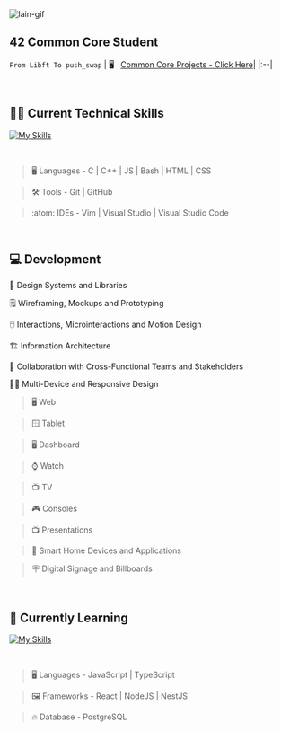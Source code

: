 <img src="https://media.tenor.com/ZwiXDI5sKe0AAAAC/lain-serial-experiments-lain.gif" alt="lain-gif" border="0">


## 42 Common Core Student

`From Libft To push_swap`
| 🖥️  &nbsp; [Common Core Projects - Click Here](https://github.com/mogullar/42_projects/blob/main/README.md)|
|:--|

<br>

## 🧑‍💻 Current Technical Skills

[![My Skills](https://skillicons.dev/icons?i=c,cpp,js,bash,vim,py,arduino,vscode,html,css,github,git,visualstudio)](https://skillicons.dev)

<br>

> :desktop_computer:  Languages - C | C++ | JS | Bash | HTML | CSS

> :hammer_and_wrench:  Tools - Git | GitHub

> :atom:  IDEs - Vim | Visual Studio | Visual Studio Code

<br>

## 💻 Development

  📑 Design Systems and Libraries
  
  🗒️ Wireframing, Mockups and Prototyping
  
  🖱️ Interactions, Microinteractions and Motion Design
  
  🏗️ Information Architecture
  
  📢 Collaboration with Cross-Functional Teams and Stakeholders
  
  🧑‍💻 Multi-Device and Responsive Design
  > 🖥️ Web

  > :window: Tablet
 
  > 🖥️ Dashboard

  > ⌚ Watch

  > 📺 TV

  > 🎮 Consoles
 
  > 📺 Presentations

  > 📶 Smart Home Devices and Applications
 
  > :placard: Digital Signage and Billboards
    
</details>

<br>

## 🌱 Currently Learning

[![My Skills](https://skillicons.dev/icons?i=nodejs,react,ts,postgresql)](https://skillicons.dev)

<br>

> :desktop_computer:  Languages - JavaScript | TypeScript

> :framed_picture: Frameworks - React | NodeJS | NestJS

> :fire: Database - PostgreSQL
